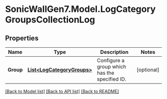 # SonicWallGen7.Model.LogCategoryGroupsCollectionLog

## Properties

Name | Type | Description | Notes
------------ | ------------- | ------------- | -------------
**Group** | [**List&lt;LogCategoryGroups&gt;**](LogCategoryGroups.md) | Configure a group which has the specified ID. | [optional] 

[[Back to Model list]](../README.md#documentation-for-models) [[Back to API list]](../README.md#documentation-for-api-endpoints) [[Back to README]](../README.md)

